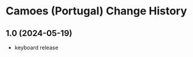 Camoes (Portugal) Change History
====================

1.0 (2024-05-19)
----------------
* keyboard release 




